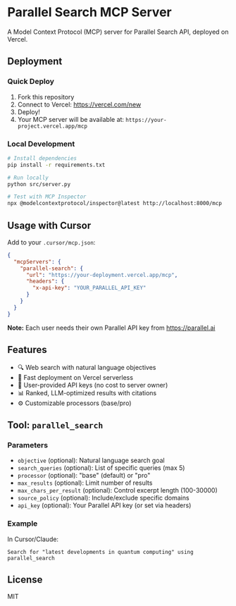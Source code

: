 # Parallel Search MCP Server

A Model Context Protocol (MCP) server for Parallel Search API, deployed on Vercel.

## Deployment

### Quick Deploy

1. Fork this repository
2. Connect to Vercel: https://vercel.com/new
3. Deploy!
4. Your MCP server will be available at: `https://your-project.vercel.app/mcp`

### Local Development

```bash
# Install dependencies
pip install -r requirements.txt

# Run locally
python src/server.py

# Test with MCP Inspector
npx @modelcontextprotocol/inspector@latest http://localhost:8000/mcp
```

## Usage with Cursor

Add to your `.cursor/mcp.json`:

```json
{
  "mcpServers": {
    "parallel-search": {
      "url": "https://your-deployment.vercel.app/mcp",
      "headers": {
        "x-api-key": "YOUR_PARALLEL_API_KEY"
      }
    }
  }
}
```

**Note:** Each user needs their own Parallel API key from https://parallel.ai

## Features

- 🔍 Web search with natural language objectives
- 🚀 Fast deployment on Vercel serverless
- 🔐 User-provided API keys (no cost to server owner)
- 📊 Ranked, LLM-optimized results with citations
- ⚙️ Customizable processors (base/pro)

## Tool: `parallel_search`

### Parameters

- `objective` (optional): Natural language search goal
- `search_queries` (optional): List of specific queries (max 5)
- `processor` (optional): "base" (default) or "pro"
- `max_results` (optional): Limit number of results
- `max_chars_per_result` (optional): Control excerpt length (100-30000)
- `source_policy` (optional): Include/exclude specific domains
- `api_key` (optional): Your Parallel API key (or set via headers)

### Example

In Cursor/Claude:
```
Search for "latest developments in quantum computing" using parallel_search
```

## License

MIT
